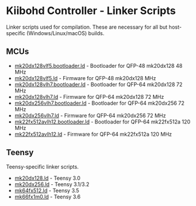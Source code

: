 # Kiibohd Controller - Linker Scripts

Linker scripts used for compilation.
These are necessary for all but host-specific (Windows/Linux/macOS) builds.


## MCUs

* [mk20dx128vlf5.bootloader.ld](mk20dx128vlf5.bootloader.ld) - Bootloader for QFP-48 mk20dx128 48 MHz
* [mk20dx128vlf5.ld](mk20dx128vlf5.ld) - Firmware for QFP-48 mk20dx128 MHz
* [mk20dx128vlh7.bootloader.ld](mk20dx128vlh7.bootloader.ld) - Bootloader for QFP-64 mk20dx128 72 MHz
* [mk20dx128vlh7.ld](mk20dx128vlh7.ld) - Firmware for QFP-64 mk20dx128 72 MHz
* [mk20dx256vlh7.bootloader.ld](mk20dx256vlh7.bootloader.ld) - Bootloader for QFP-64 mk20dx256 72 MHz
* [mk20dx256vlh7.ld](mk20dx256vlh7.ld) - Firmware for QFP-64 mk20dx256 72 MHz
* [mk22fx512avlh12.bootloader.ld](mk22fx512avlh12.bootloader.ld) - Bootloader for QFP-64 mk22fx512a 120 MHz
* [mk22fx512avlh12.ld](mk22fx512avlh12.ld) - Firmware for QFP-64 mk22fx512a 120 MHz


## Teensy

Teensy-specific linker scripts.

* [mk20dx128.ld](mk20dx128.ld) - Teensy 3.0
* [mk20dx256.ld](mk20dx256.ld) - Teensy 3.1/3.2
* [mk64fx512.ld](mk64fx512.ld) - Teensy 3.5
* [mk66fx1m0.ld](mk66fx1m0.ld) - Teensy 3.6

